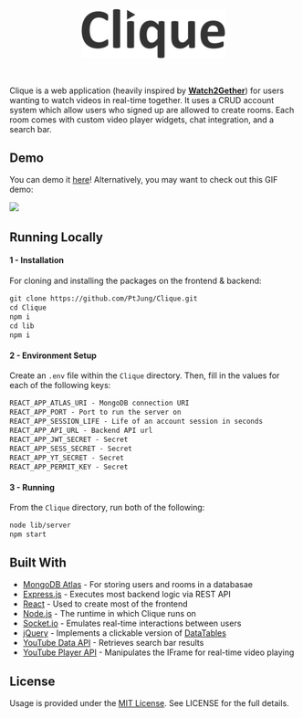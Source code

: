 <p align="center">
    <img src="readme-demo/readme-demo-brand.png" width="50%">
</p>
<br />

Clique is a web application (heavily inspired by <b>[Watch2Gether](https://www.watch2gether.com/)</b>) for users wanting to watch videos in real-time together. It uses a CRUD account system which allow users who signed up are allowed to create rooms. Each room comes with custom video player widgets, chat integration, and a search bar.

## Demo
You can demo it [here](https://cliquepj.herokuapp.com/)! Alternatively, you may want to check out this GIF demo:

![](readme-demo/readme-demo-animated.gif)


## Running Locally

#### 1 - Installation
For cloning and installing the packages on the frontend & backend:
```
git clone https://github.com/PtJung/Clique.git
cd Clique
npm i
cd lib
npm i
```

#### 2 - Environment Setup
Create an `.env` file within the `Clique` directory. Then, fill in the values for each of the following keys:
```
REACT_APP_ATLAS_URI - MongoDB connection URI
REACT_APP_PORT - Port to run the server on
REACT_APP_SESSION_LIFE - Life of an account session in seconds
REACT_APP_API_URL - Backend API url
REACT_APP_JWT_SECRET - Secret
REACT_APP_SESS_SECRET - Secret
REACT_APP_YT_SECRET - Secret
REACT_APP_PERMIT_KEY - Secret
```

#### 3 - Running
From the `Clique` directory, run both of the following:
```
node lib/server
npm start
```

## Built With

* [MongoDB Atlas](https://www.mongodb.com/cloud/atlas) - For storing users and rooms in a databasae
* [Express.js](https://expressjs.com/) - Executes most backend logic via REST API
* [React](https://reactjs.org/) - Used to create most of the frontend
* [Node.js](https://nodejs.org/) - The runtime in which Clique runs on
* [Socket.io](https://socket.io/) - Emulates real-time interactions between users
* [jQuery](https://jquery.com/) - Implements a clickable version of [DataTables](https://datatables.net/)
* [YouTube Data API](https://developers.google.com/youtube/v3) - Retrieves search bar results
* [YouTube Player API](https://developers.google.com/youtube/iframe_api_reference) - Manipulates the IFrame for real-time video playing

## License
Usage is provided under the [MIT License](http//opensource.org/licenses/mit-license.php). See LICENSE for the full details.
